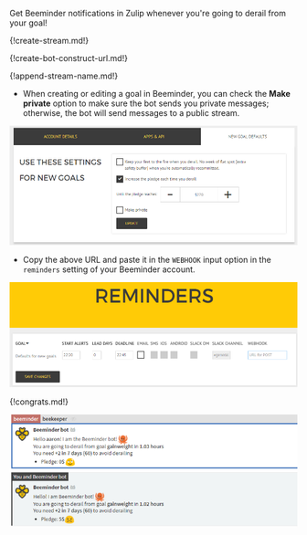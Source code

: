Get Beeminder notifications in Zulip whenever you're going to derail from your goal!

{!create-stream.md!}

{!create-bot-construct-url.md!}

{!append-stream-name.md!}

* When creating or editing a goal in Beeminder, you can check the **Make private** option to make sure
the bot sends you private messages; otherwise, the bot will send messages to a public stream.

![](/static/images/integrations/beeminder/001.png)

* Copy the above URL and paste it in the `WEBHOOK` input option in the `reminders`
setting of your Beeminder account.

![](/static/images/integrations/beeminder/002.png)

{!congrats.md!}

![](/static/images/integrations/beeminder/003.png)
